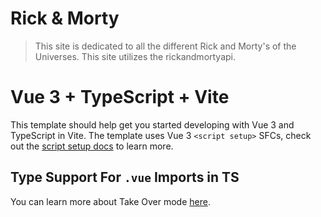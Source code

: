 # Rick & Morty
> This site is dedicated to all the different Rick and Morty's of the Universes.
> This site utilizes the rickandmortyapi.
# Vue 3 + TypeScript + Vite

This template should help get you started developing with Vue 3 and TypeScript in Vite. The template uses Vue 3 `<script setup>` SFCs, check out the [script setup docs](https://v3.vuejs.org/api/sfc-script-setup.html#sfc-script-setup) to learn more.

## Type Support For `.vue` Imports in TS

You can learn more about Take Over mode [here](https://github.com/johnsoncodehk/volar/discussions/471).
